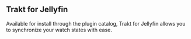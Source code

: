 ## Trakt for Jellyfin

Available for install through the plugin catalog, Trakt for Jellyfin allows you to synchronize your watch states with ease.
